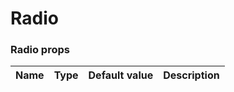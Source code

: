 # Radio

<!-- STORY -->

### Radio props

| Name | Type                     | Default value | Description                                            |
| ---- | ------------------------ | ------------- | ------------------------------------------------------ |

